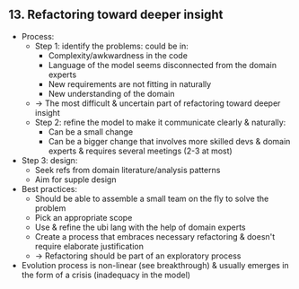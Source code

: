 ## 13. Refactoring toward deeper insight
- Process:
  - Step 1: identify the problems: could be in:
    - Complexity/awkwardness in the code
    - Language of the model seems disconnected from the domain experts
    - New requirements are not fitting in naturally
    - New understanding of the domain
  - -> The most difficult & uncertain part of refactoring toward deeper insight
  - Step 2: refine the model to make it communicate clearly & naturally:
    - Can be a small change
    - Can be a bigger change that involves more skilled devs & domain experts & requires several meetings (2-3 at most)
- Step 3: design:
  - Seek refs from domain literature/analysis patterns
  - Aim for supple design
- Best practices:
  - Should be able to assemble a small team on the fly to solve the problem
  - Pick an appropriate scope
  - Use & refine the ubi lang with the help of domain experts
  - Create a process that embraces necessary refactoring & doesn't require elaborate justification
  - -> Refactoring should be part of an exploratory process
- Evolution process is non-linear (see breakthrough) & usually emerges in the form of a crisis (inadequacy in the model)